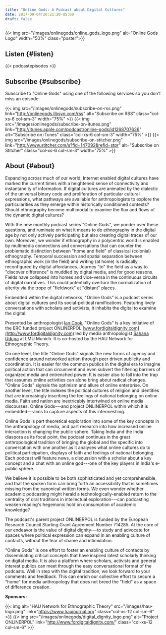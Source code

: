 ```yaml
---
title: "Online Gods: A Podcast about Digital Cultures"
date: 2017-09-04T20:21:20-05:00
draft: false
---
```


{{< img src="/images/onlinegods/online_gods_logo.png" alt="Online Gods Logo"  width="50%" class="poster">}}

## Listen {#listen}

{{< podcastepisodes >}}

## Subscribe {#subscribe}

Subscribe to "Online Gods" using one of the following services so you don't miss an episode:

<div class="row middle-xs center-xs">

{{< img src="/images/onlinegods/subscribe-on-rss.png" link="http://onlinegods.libsyn.com/rss" alt="Subscribe on RSS" class="col-xs-6 col-sm-3" width="75%" >}}
{{< img src="/images/onlinegods/subscribe-on-itunes.png" link="http://itunes.apple.com/podcast/online-gods/id1268707636" alt="Subscribe on iTunes" class="col-xs-6 col-sm-3" width="75%" >}}
{{< img src="/images/onlinegods/subscribe-on-stitcher.png" link="http://www.stitcher.com/s?fid=147092&refid=stpr" alt="Subscribe on Stitcher" class="col-xs-6 col-sm-3" width="75%" >}}

</div>

## About {#about}

Expanding across much of our world, Internet enabled digital cultures have marked the current times with a heightened sense of connectivity and instantaneity of information. If digital cultures are animated by the dialectic of the universal binary code and proliferation of particular cultural expressions, what pathways are available for anthropologists to explore the particularities as they emerge within historically conditioned contexts? Should ethnography become multimodal to examine the flux and flows of the dynamic digital cultures?

With the new monthly podcast series "Online Gods", we ponder over these questions, and ruminate on what it means to do ethnography in the digital age by not only actively participating but also creating digital traces of our own. Moreover, we wonder if ethnography in a polycentric world is enabled by multimedia connections and conversations that can counter the problematic distinction between "home and field" of classical (colonial) ethnography. Temporal succession and spatial separation between ethnographic work (in the field) and writing (at home) is radically reconfigured by digital affordances. Journey "to" the field as a way to "discover difference" is muddled by digital media, and for good reasons. Fields have collapsed into homes and vice-versa in the continuous circuits of digital narratives. This could potentially overturn the normalization of alterity via the trope of "fieldwork" at "distant" places.

Embedded within the digital networks, "Online Gods" is a podcast series about digital cultures and its social-political ramifications. Featuring lively conversations with scholars and activists, it inhabits the digital to examine the digital.

Presented by anthropologist [Ian Cook](https://cmds.ceu.edu/ian-m-cook), "Online Gods" is a key initiative of the ERC funded project ONLINERPOL [www.fordigitaldignity.com](http://www.fordigitaldignity.com) led by media anthropologist [Sahana Udupa](http://www.en.ethnologie.uni-muenchen.de/staff/professors/udupa/index.html) at LMU Munich. It is co-hosted by the HAU Network for Ethnographic Theory.

On one level, the title "Online Gods" signals the new forms of agency and confidence around networked action through peer driven publicity and coordination. It is easier for the common publics in the digital era to imagine political action that can circumvent and even subvert the filtering barriers of organized media and entrenched power. It is easier also to fall into the trap that assumes online activities can alone bring about radical changes. "Online Gods" signals the optimism and allure of online enterprise. On another level, the title indexes the political cultures of religion and identities that are increasingly inscribing the feelings of national belonging on online media. Faith and nation are inextricably intertwined on online media discourses. Online Gods---and project ONLINERPOL within which it is embedded---aims to capture aspects of this intermeshing.

Online Gods is part theoretical exploration into some of the key concepts in the anthropology of media, and part research into how increased online interaction is changing the public sphere. Taking India and the India diaspora as its focal point, the podcast continues in the great anthropological tradition of bringing the global and the specific into conversation with one another as it analyses what online cultures do to political participation, displays of faith and feelings of national belonging. Each podcast will feature news, a discussion with a scholar about a key concept and a chat with an online god---one of the key players in India's e-public sphere.

We believe it is possible to be both sophisticated and yet comprehensible, and that the spoken form can bring forth an accessibility that is sometimes missing from the canonical written forms. We even wonder whether academic podcasting might herald a technologically-enabled return to the centrality of oral traditions in intellectual exploration---can podcasting weaken reading's hegemonic hold on consumption of academic knowledge?

The podcast's parent project ONLINERPOL is funded by the European Research Council Starting Grant Agreement Number 714285. At the core of our endeavor is the value of digital dignity---to study and advocate for spaces where political expression can expand in an enabling culture of contacts, without the fear of shame and intimidation.

"Online Gods" is one effort to foster an enabling culture of contacts by disseminating critical concepts that have inspired latest scholarly thinking on digital media. It is also a platform where scholars, activists and general interest publics can meet through the easy conversational format of the podcasts. Well in step with the digital tradition, we look forward to your comments and feedback. This can enrich our collective effort to secure a "home" for media anthropology that does not breed the "field" as a space of difference creation.

**Sponsors:**

<div class="row middle-xs center-xs">

{{< img alt="HAU Network for Ethnographic Theory" src="/images/hau-logo.png" link="https://www.haujournal.org" class="col-xs-12 col-sm-6" >}}
{{< img src="/images/onlinegods/digital_dignity_logo.png" alt="Project ONLINERPOL" link="http://www.fordigitaldignity.com/" class="col-xs-12 col-sm-6" >}}

</div>

